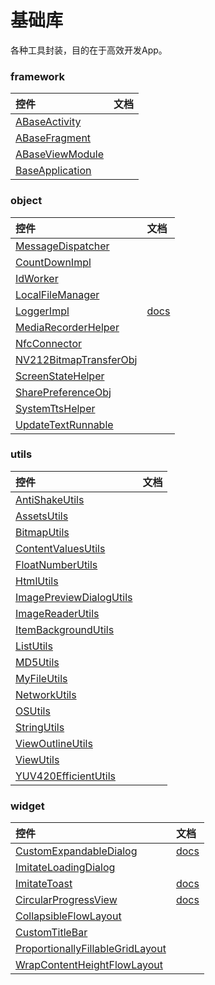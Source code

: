 # 基础库

各种工具封装，目的在于高效开发App。

### framework
| 控件 | 文档 |
|:---|:---|
|[ABaseActivity](/basicLibrary/src/main/java/jsc/org/lib/basic/framework/ABaseActivity.java)||
|[ABaseFragment](/basicLibrary/src/main/java/jsc/org/lib/basic/framework/ABaseFragment.java)||
|[ABaseViewModule](/basicLibrary/src/main/java/jsc/org/lib/basic/framework/ABaseViewModule.java)||
|[BaseApplication](/basicLibrary/src/main/java/jsc/org/lib/basic/framework/BaseApplication.java)||

### object
| 控件 | 文档 |
|:---|:---|
|[MessageDispatcher](/basicLibrary/src/main/java/jsc/org/lib/basic/object/event/MessageDispatcher.java)||
|[CountDownImpl](/basicLibrary/src/main/java/jsc/org/lib/basic/object/CountDownImpl.java)||
|[IdWorker](/basicLibrary/src/main/java/jsc/org/lib/basic/object/IdWorker.java)||
|[LocalFileManager](/basicLibrary/src/main/java/jsc/org/lib/basic/object/LocalFileManager.java)||
|[LoggerImpl](/basicLibrary/src/main/java/jsc/org/lib/basic/object/LoggerImpl.java)|[docs](/docs/LoggerImpl.md)|
|[MediaRecorderHelper](/basicLibrary/src/main/java/jsc/org/lib/basic/object/MediaRecorderHelper.java)||
|[NfcConnector](/basicLibrary/src/main/java/jsc/org/lib/basic/object/NfcConnector.java)||
|[NV212BitmapTransferObj](/basicLibrary/src/main/java/jsc/org/lib/basic/object/NV212BitmapTransferObj.java)||
|[ScreenStateHelper](/basicLibrary/src/main/java/jsc/org/lib/basic/object/ScreenStateHelper.java)||
|[SharePreferenceObj](/basicLibrary/src/main/java/jsc/org/lib/basic/object/SharePreferenceObj.java)||
|[SystemTtsHelper](/basicLibrary/src/main/java/jsc/org/lib/basic/object/SystemTtsHelper.java)||
|[UpdateTextRunnable](/basicLibrary/src/main/java/jsc/org/lib/basic/object/UpdateTextRunnable.java)|| 

### utils
| 控件 | 文档 |
|:---|:---|
|[AntiShakeUtils](/basicLibrary/src/main/java/jsc/org/lib/basic/utils/AntiShakeUtils.java)||
|[AssetsUtils](/basicLibrary/src/main/java/jsc/org/lib/basic/utils/AssetsUtils.java)||
|[BitmapUtils](/basicLibrary/src/main/java/jsc/org/lib/basic/utils/BitmapUtils.java)||
|[ContentValuesUtils](/basicLibrary/src/main/java/jsc/org/lib/basic/utils/ContentValuesUtils.java)||
|[FloatNumberUtils](/basicLibrary/src/main/java/jsc/org/lib/basic/utils/FloatNumberUtils.java)||
|[HtmlUtils](/basicLibrary/src/main/java/jsc/org/lib/basic/utils/HtmlUtils.java)||
|[ImagePreviewDialogUtils](/basicLibrary/src/main/java/jsc/org/lib/basic/utils/ImagePreviewDialogUtils.java)||
|[ImageReaderUtils](/basicLibrary/src/main/java/jsc/org/lib/basic/utils/ImageReaderUtils.java)||
|[ItemBackgroundUtils](/basicLibrary/src/main/java/jsc/org/lib/basic/utils/ItemBackgroundUtils.java)||
|[ListUtils](/basicLibrary/src/main/java/jsc/org/lib/basic/utils/ListUtils.java)||
|[MD5Utils](/basicLibrary/src/main/java/jsc/org/lib/basic/utils/MD5Utils.java)||
|[MyFileUtils](/basicLibrary/src/main/java/jsc/org/lib/basic/utils/MyFileUtils.java)||
|[NetworkUtils](/basicLibrary/src/main/java/jsc/org/lib/basic/utils/NetworkUtils.java)||
|[OSUtils](/basicLibrary/src/main/java/jsc/org/lib/basic/utils/OSUtils.java)||
|[StringUtils](/basicLibrary/src/main/java/jsc/org/lib/basic/utils/StringUtils.java)||
|[ViewOutlineUtils](/basicLibrary/src/main/java/jsc/org/lib/basic/utils/ViewOutlineUtils.java)||
|[ViewUtils](/basicLibrary/src/main/java/jsc/org/lib/basic/utils/ViewUtils.java)||
|[YUV420EfficientUtils](/basicLibrary/src/main/java/jsc/org/lib/basic/utils/YUV420EfficientUtils.java)||

### widget
| 控件 | 文档 |
|:---|:---|
|[CustomExpandableDialog](/basicLibrary/src/main/java/jsc/org/lib/basic/widget/dialog/CustomExpandableDialog.java)|[docs](/docs/CustomExpandableDialog.md)|
|[ImitateLoadingDialog](/basicLibrary/src/main/java/jsc/org/lib/basic/widget/imitate/ImitateLoadingDialog.java)||
|[ImitateToast](/basicLibrary/src/main/java/jsc/org/lib/basic/widget/imitate/ImitateToast.java)|[docs](/docs/ImitateToast.md)|
|[CircularProgressView](/basicLibrary/src/main/java/jsc/org/lib/basic/widget/CircularProgressView.java)|[docs](/docs/CircularProgressView.md)|
|[CollapsibleFlowLayout](/basicLibrary/src/main/java/jsc/org/lib/basic/widget/CollapsibleFlowLayout.java)||
|[CustomTitleBar](/basicLibrary/src/main/java/jsc/org/lib/basic/widget/CustomTitleBar.java)||
|[ProportionallyFillableGridLayout](/basicLibrary/src/main/java/jsc/org/lib/basic/widget/ProportionallyFillableGridLayout.java)||
|[WrapContentHeightFlowLayout](/basicLibrary/src/main/java/jsc/org/lib/basic/widget/WrapContentHeightFlowLayout.java)||
